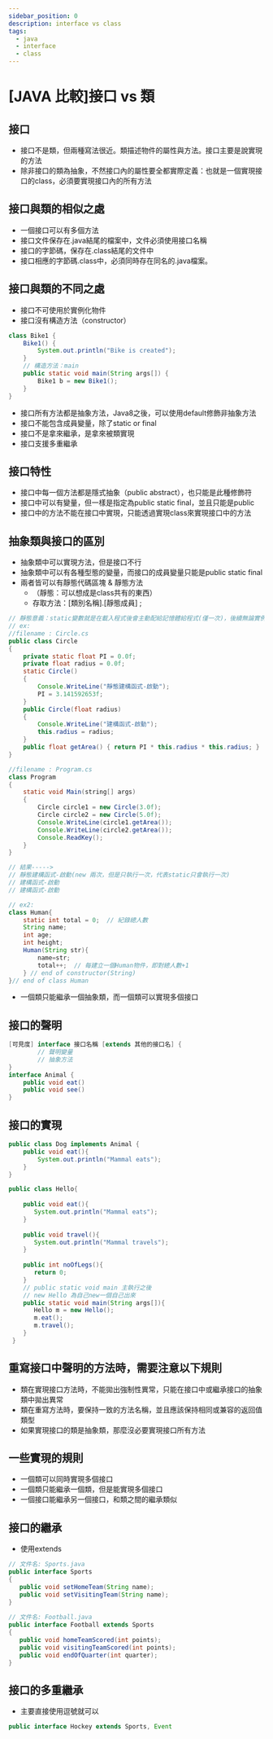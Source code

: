 ```yaml
---
sidebar_position: 0
description: interface vs class
tags:
  - java
  - interface
  - class
---
```


# [JAVA 比較]接口 vs 類

## 接口
* 接口不是類，但兩種寫法很近。類描述物件的屬性與方法。接口主要是說實現的方法
* 除非接口的類為抽象，不然接口內的屬性要全都實際定義：也就是一個實現接口的class，必須要實現接口內的所有方法
## 接口與類的相似之處
* 一個接口可以有多個方法
* 接口文件保存在.java結尾的檔案中，文件必須使用接口名稱
* 接口的字節碼，保存在.class結尾的文件中
* 接口相應的字節碼.class中，必須同時存在同名的.java檔案。

## 接口與類的不同之處
* 接口不可使用於實例化物件
* 接口沒有構造方法（constructor）
```java
class Bike1 {
    Bike1() {
        System.out.println("Bike is created");
    }
    // 構造方法：main
    public static void main(String args[]) {
        Bike1 b = new Bike1();
    }
}
```
* 接口所有方法都是抽象方法，Java8之後，可以使用default修飾非抽象方法
* 接口不能包含成員變量，除了static or final
* 接口不是拿來繼承，是拿來被類實現
* 接口支援多重繼承

## 接口特性
* 接口中每一個方法都是隱式抽象（public abstract），也只能是此種修飾符
* 接口中可以有變量，但一樣是指定為public static final，並且只能是public
* 接口中的方法不能在接口中實現，只能透過實現class來實現接口中的方法

## 抽象類與接口的區別
* 抽象類中可以實現方法，但是接口不行
* 抽象類中可以有各種型態的變量，而接口的成員變量只能是public static final
* 兩者皆可以有靜態代碼區塊 & 靜態方法
    * （靜態：可以想成是class共有的東西）
    * 存取方法：[類別名稱].[靜態成員] ;
```java
// 靜態意義：static變數就是在載入程式後會主動配給記憶體給程式(僅一次)，後續無論實例化多少次，記憶體位置都一樣。
// ex:
//filename : Circle.cs
public class Circle
{
    private static float PI = 0.0f;
    private float radius = 0.0f;
    static Circle()
    {
        Console.WriteLine("靜態建構函式-啟動");
        PI = 3.141592653f;       
    }
    public Circle(float radius)
    {
        Console.WriteLine("建構函式-啟動");
        this.radius = radius;
    }
    public float getArea() { return PI * this.radius * this.radius; }
}

//filename : Program.cs
class Program
{
    static void Main(string[] args)
    {
        Circle circle1 = new Circle(3.0f);
        Circle circle2 = new Circle(5.0f);
        Console.WriteLine(circle1.getArea());
        Console.WriteLine(circle2.getArea());
        Console.ReadKey();
    }
}

// 結果----->
// 靜態建構函式-啟動(new 兩次，但是只執行一次，代表static只會執行一次)
// 建構函式-啟動
// 建構函式-啟動
```

```java
// ex2:
class Human{
    static int total = 0;  // 紀錄總人數
    String name;
    int age;
    int height;
    Human(String str){
        name=str;
        total++;  // 每建立一個Human物件，即對總人數+1
    } // end of constructor(String)
}// end of class Human
```
* 一個類只能繼承一個抽象類，而一個類可以實現多個接口


## 接口的聲明
```java
[可見度] interface 接口名稱 [extends 其他的接口名] {
        // 聲明變量
        // 抽象方法
}
interface Animal {
    public void eat()
    public void see()
}
```

## 接口的實現
```java
public class Dog implements Animal {
    public void eat(){
        System.out.println("Mammal eats");
    }
}
```
```java
public class Hello{
 
	public void eat(){
	   System.out.println("Mammal eats");
	}
  
	public void travel(){
	   System.out.println("Mammal travels");
	} 
  
	public int noOfLegs(){
	   return 0;
	}
    // public static void main 主執行之後
    // new Hello 為自己new一個自己出來
	public static void main(String args[]){
	   Hello m = new Hello();
	   m.eat();
	   m.travel();
	}
 }
```

## 重寫接口中聲明的方法時，需要注意以下規則
* 類在實現接口方法時，不能拋出強制性異常，只能在接口中或繼承接口的抽象類中拋出異常
* 類在重寫方法時，要保持一致的方法名稱，並且應該保持相同或兼容的返回值類型
* 如果實現接口的類是抽象類，那麼沒必要實現接口所有方法

## 一些實現的規則
* 一個類可以同時實現多個接口
* 一個類只能繼承一個類，但是能實現多個接口
* 一個接口能繼承另一個接口，和類之間的繼承類似

## 接口的繼承
* 使用extends
```java
// 文件名: Sports.java
public interface Sports
{
   public void setHomeTeam(String name);
   public void setVisitingTeam(String name);
}
 
// 文件名: Football.java
public interface Football extends Sports
{
   public void homeTeamScored(int points);
   public void visitingTeamScored(int points);
   public void endOfQuarter(int quarter);
}
```

## 接口的多重繼承
* 主要直接使用逗號就可以
```java
public interface Hockey extends Sports, Event
```


